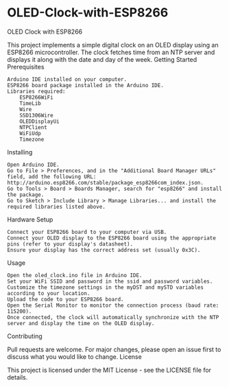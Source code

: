 # OLED-Clock-with-ESP8266

OLED Clock with ESP8266

This project implements a simple digital clock on an OLED display using an ESP8266 microcontroller. The clock fetches time from an NTP server and displays it along with the date and day of the week.
Getting Started
Prerequisites

    Arduino IDE installed on your computer.
    ESP8266 board package installed in the Arduino IDE.
    Libraries required:
        ESP8266WiFi
        TimeLib
        Wire
        SSD1306Wire
        OLEDDisplayUi
        NTPClient
        WiFiUdp
        Timezone

Installing

    Open Arduino IDE.
    Go to File > Preferences, and in the "Additional Board Manager URLs" field, add the following URL: http://arduino.esp8266.com/stable/package_esp8266com_index.json.
    Go to Tools > Board > Boards Manager, search for "esp8266" and install the package.
    Go to Sketch > Include Library > Manage Libraries... and install the required libraries listed above.

Hardware Setup

    Connect your ESP8266 board to your computer via USB.
    Connect your OLED display to the ESP8266 board using the appropriate pins (refer to your display's datasheet).
    Ensure your display has the correct address set (usually 0x3C).

Usage

    Open the oled_clock.ino file in Arduino IDE.
    Set your WiFi SSID and password in the ssid and password variables.
    Customize the timezone settings in the myDST and mySTD variables according to your location.
    Upload the code to your ESP8266 board.
    Open the Serial Monitor to monitor the connection process (baud rate: 115200).
    Once connected, the clock will automatically synchronize with the NTP server and display the time on the OLED display.

Contributing

Pull requests are welcome. For major changes, please open an issue first to discuss what you would like to change.
License

This project is licensed under the MIT License - see the LICENSE file for details.